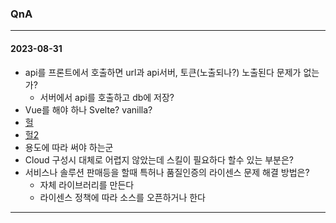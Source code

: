 ### QnA
---
#### 2023-08-31
- api를 프론트에서 호출하면 url과 api서버, 토큰(노출되나?) 노출된다 문제가 없는가?
  - 서버에서 api를 호출하고 db에 저장?
- Vue를 해야 하나 Svelte? vanilla?
- [헐](https://seokjun.kim/time-to-stop-react/)
- [헐2](https://www.youtube.com/watch?v=RtvSgptpfnY)
- 용도에 따라 써야 하는군
- Cloud 구성시 대체로 어렵지 않았는데 스킬이 필요하다 할수 있는 부분은?
- 서비스나 솔루션 판매등을 할때 특허나 품질인증의 라이센스 문제 해결 방법은?  
  - 자체 라이브러리를 만든다
  - 라이센스 정책에 따라 소스를 오픈하거나 한다
---
